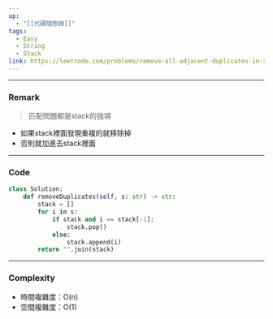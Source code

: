 ```yaml
---
up:
  - "[[代碼隨想錄]]"
tags:
  - Easy
  - String
  - Stack
link: https://leetcode.com/problems/remove-all-adjacent-duplicates-in-string/
---
```

---
### Remark
> 匹配問題都是stack的強項
- 如果stack裡面發現重複的就移除掉
- 否則就加進去stack裡面
---
### Code
```python
class Solution:
    def removeDuplicates(self, s: str) -> str:
        stack = []
        for i in s:
            if stack and i == stack[-1]:
                stack.pop()
            else:
                stack.append(i)
        return "".join(stack)
```
---
### Complexity
- 時間複雜度：O(n)
- 空間複雜度：O(1)